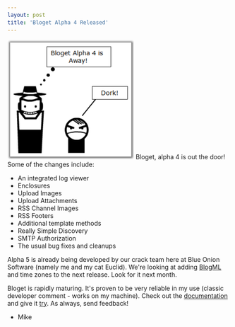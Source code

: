 ```yaml
---
layout: post
title: 'Bloget Alpha 4 Released'
---
```

![](/cdn/images/blog/WindowsLiveWriter/BlogetAlpha4Released_C67C/dork%5B5%5D.png) Bloget, alpha 4 is out the door! Some of the changes include:

  * An integrated log viewer 
  * Enclosures 
  * Upload Images 
  * Upload Attachments 
  * RSS Channel Images 
  * RSS Footers 
  * Additional template methods 
  * Really Simple Discovery 
  * SMTP Authorization 
  * The usual bug fixes and cleanups

Alpha 5 is already being developed by our crack team here at Blue Onion Software (namely me and my cat Euclid). We're looking at adding [BlogML](http://BlogML.com) and time zones to the next release. Look for it next month.

Bloget is rapidly maturing. It's proven to be very reliable in my use (classic developer comment - works on my machine). Check out the [documentation](/Bloget/BlogetUserGuide.html) and give it [try](/downloads). As always, send feedback!

- Mike
